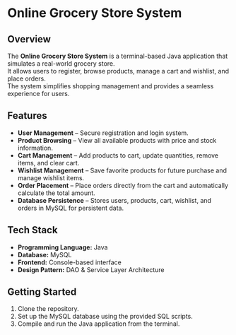 # Online Grocery Store System

## Overview
The **Online Grocery Store System** is a terminal-based Java application that simulates a real-world grocery store.  
It allows users to register, browse products, manage a cart and wishlist, and place orders.  
The system simplifies shopping management and provides a seamless experience for users.

## Features
- **User Management** – Secure registration and login system.
- **Product Browsing** – View all available products with price and stock information.
- **Cart Management** – Add products to cart, update quantities, remove items, and clear cart.
- **Wishlist Management** – Save favorite products for future purchase and manage wishlist items.
- **Order Placement** – Place orders directly from the cart and automatically calculate the total amount.
- **Database Persistence** – Stores users, products, cart, wishlist, and orders in MySQL for persistent data.

## Tech Stack
- **Programming Language:** Java
- **Database:** MySQL
- **Frontend:** Console-based interface
- **Design Pattern:** DAO & Service Layer Architecture

## Getting Started
1. Clone the repository.
2. Set up the MySQL database using the provided SQL scripts.
3. Compile and run the Java application from the terminal.

